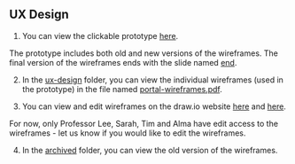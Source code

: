 ## UX Design

1. You can view the clickable prototype [here](https://marvelapp.com/prototype/632d8c3).

The prototype includes both old and new versions of the wireframes. The final version of the wireframes ends with the slide named [end](https://marvelapp.com/prototype/632d8c3/screen/80168868).

2. In the [ux-design](https://github.com/HRL-at-NYUSH/Interactive-Portal/tree/main/ux-design)  folder, you can view the individual wireframes (used in the prototype) in the file named [portal-wireframes.pdf](https://github.com/HRL-at-NYUSH/Interactive-Portal/tree/main/ux-design/portal-wireframes.pdf).

3. You can view and edit wireframes on the draw.io website [here](https://app.diagrams.net/#G1r1msHg7VZ971lZnvIo_0tSoqD1FM_E1l) and [here](https://app.diagrams.net/#G1TIWTO3uz7qCdaP8uLbQi3V-WYXaf5yEc). 

For now, only Professor Lee, Sarah, Tim and Alma have edit access to the wireframes - let us know if you would like to edit the wireframes. 

4. In the [archived](https://github.com/HRL-at-NYUSH/Interactive-Portal/tree/main/ux-design/archived) folder, you can view the old version of the wireframes. 

